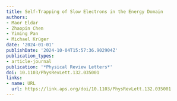 ```yaml
---
title: Self-Trapping of Slow Electrons in the Energy Domain
authors:
- Maor Eldar
- Zhaopin Chen
- Yiming Pan
- Michael Krüger
date: '2024-01-01'
publishDate: '2024-10-04T15:57:36.902904Z'
publication_types:
- article-journal
publication: '*Physical Review Letters*'
doi: 10.1103/PhysRevLett.132.035001
links:
- name: URL
  url: https://link.aps.org/doi/10.1103/PhysRevLett.132.035001
---
```

